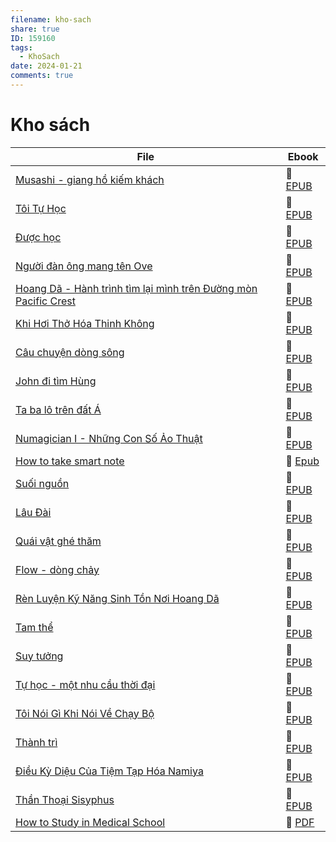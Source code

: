 ```yaml
---
filename: kho-sach
share: true
ID: 159160
tags:
  - KhoSach
date: 2024-01-21
comments: true
---
```


# Kho sách

| File                                                                                                                                                             | Ebook                                                                                                |
| ---------------------------------------------------------------------------------------------------------------------------------------------------------------- | ---------------------------------------------------------------------------------------------------- |
| [Musashi - giang hồ kiếm khách](./musashi-giang-ho-kiem-khach.md)                                                                     | 📘 [EPUB](https://onedrive.live.com/download?resid=E92BC60129512289%21185&authkey=!AHx6SxRU3iskDRQ)  |
| [Tôi Tự Học](./toi-tu-hoc.md)                                                                                                           | 📘 [EPUB](https://onedrive.live.com/download?resid=E92BC60129512289%21138&authkey=!AB0rPU2Me_RLkG4)  |
| [Được học](./duoc-hoc.md)                                                                                                               | 📘 [EPUB](https://onedrive.live.com/download?resid=E92BC60129512289%21175&authkey=!AK2mO29UK6HW1kU)  |
| [Người đàn ông mang tên Ove](./nguoi-dan-ong-mang-ten-ove.md)                                                                           | 📘 [EPUB](https://onedrive.live.com/download?resid=E92BC60129512289%21174&authkey=!ACtvj6xlhElVy0o)  |
| [Hoang Dã - Hành trình tìm lại mình trên Đường mòn Pacific Crest](./hoang-da-hanh-trinh-tim-lai-minh-tren-duong-mon-pacific-crest.md) | 📘 [EPUB](https://onedrive.live.com/dowwnload?resid=E92BC60129512289%21172&authkey=!AC60bCVJF5bX4I4) |
| [Khi Hơi Thở Hóa Thinh Không](./khi-hoi-tho-hoa-thinh-khong.md)                                                                         | 📘 [EPUB](https://onedrive.live.com/download?resid=E92BC60129512289%21171&authkey=!ACRGB9N6rol-1bQ)  |
| [Câu chuyện dòng sông](./cau-chuyen-dong-song.md)                                                                                       | 📘 [EPUB](https://onedrive.live.com/download?resid=E92BC60129512289%21170&authkey=!ANI7OD63zRkeG30)  |
| [John đi tìm Hùng](./john-di-tim-hung.md)                                                                                               | 📘 [EPUB](https://onedrive.live.com/download?resid=E92BC60129512289%21168&authkey=!AJSSQTo5coD3Wng)  |
| [Ta ba lô trên đất Á](./ta-ba-lo-tren-dat-a.md)                                                                                         | 📘 [EPUB](https://onedrive.live.com/download?resid=E92BC60129512289%21167&authkey=!AJE6b6h62AWvLmM)  |
| [Numagician I - Những Con Số Ảo Thuật](./Numagician.md)                                                       | 📘 [EPUB](https://onedrive.live.com/download?resid=E92BC60129512289%21166&authkey=!AOe4Q_9fXSQDMi4)  |
| [How to take smart note](./how-to-take-smart-note.md)                                                                                   | 📘 [Epub](https://onedrive.live.com/download?resid=E92BC60129512289%21162&authkey=!ACAHXyxr-XNkNtU)  |
| [Suối nguồn](./suoi-nguon.md)                                                                                                           | 📘 [EPUB](https://onedrive.live.com/download?resid=E92BC60129512289%21161&authkey=!AOzzN4AoL6u3Olc)  |
| [Lâu Đài](./lau-dai.md)                                                                                                                 | 📘 [EPUB](https://onedrive.live.com/download?resid=E92BC60129512289%21160&authkey=!ANZOabvl6www7fM)  |
| [Quái vật ghé thăm](./quai-vat-ghe-tham.md)                                                                                             | 📘 [EPUB](https://onedrive.live.com/download?resid=E92BC60129512289%21146&authkey=!AM7V3XsMlF1slZE)  |
| [Flow - dòng chảy](./flow-dong-chay.md)                                                                                               | 📘 [EPUB](https://onedrive.live.com/download?resid=E92BC60129512289%21145&authkey=!AKIpLNZFODzrdwY)  |
| [Rèn Luyện Kỹ Năng Sinh Tồn Nơi Hoang Dã](./ren-luyen-ky-nang-sinh-ton-noi-hoang-da.md)                                                 | 📘 [EPUB](https://onedrive.live.com/download?resid=E92BC60129512289%21144&authkey=!AK_j7nwtSi7tGlU)  |
| [Tam thể](./tam-the.md)                                                                                                                 | 📘 [EPUB](https://onedrive.live.com/download?resid=E92BC60129512289%21141&authkey=!AArX_gWQDDjpoPE)  |
| [Suy tưởng](./suy-tuong.md)                                                                                                             | 📘 [EPUB](https://onedrive.live.com/download?resid=E92BC60129512289%21139&authkey=!AEPjrMaAhPHRdAM)  |
| [Tự học - một nhu cầu thời đại](./tu-hoc-mot-nhu-cau-thoi-dai.md)                                                                     | 📘 [EPUB](https://onedrive.live.com/download?resid=E92BC60129512289%21136&authkey=!ALEupx-BFHlR64g)  |
| [Tôi Nói Gì Khi Nói Về Chạy Bộ](./toi-noi-gi-khi-noi-ve-chay-bo.md)                                                                     | 📘 [EPUB](https://onedrive.live.com/download?resid=E92BC60129512289%21132&authkey=!AAPSuEtaePaU-sM)  |
| [Thành trì](./thanh-tri.md)                                                                                                             | 📘 [EPUB](https://onedrive.live.com/download?resid=E92BC60129512289%21131&authkey=!AEps34BmYhxeQ9Q)  |
| [Điều Kỳ Diệu Của Tiệm Tạp Hóa Namiya](./dieu-ki-dieu-cua-tiem-tap-hoa-namiya.md)                                                       | 📘 [EPUB](https://onedrive.live.com/download?resid=E92BC60129512289%21133&authkey=!ALVKfnD3YetdmkA)  |
| [Thần Thoại Sisyphus](./than-thoai-sisyphus.md)                                                                                         | 📘 [EPUB](https://onedrive.live.com/download?resid=E92BC60129512289%21130&authkey=!ANtPm4g0YNPGhsg)  |
| [How to Study in Medical School](./how-to-study-in-medical-school.md)                                                                   | 📙 [PDF](https://onedrive.live.com/download?resid=E92BC60129512289%21137&authkey=!AIFEgkU1djD4gl8)   |


